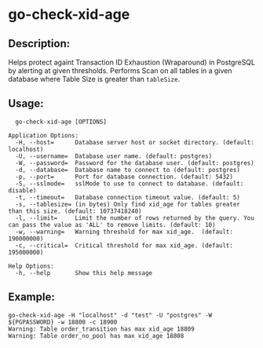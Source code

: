 # go-check-xid-age

## Description:
Helps protect againt Transaction ID Exhaustion (Wraparound) in PostgreSQL by alerting at given thresholds.
Performs Scan on all tables in a given database where Table Size is greater than `tableSize`.


## Usage:
```
  go-check-xid-age [OPTIONS]

Application Options:
  -H, --host=      Database server host or socket directory. (default: localhost)
  -U, --username=  Database user name. (default: postgres)
  -W, --password=  Password for the database user. (default: postgres)
  -d, --database=  Database name to connect to (default: postgres)
  -p, --port=      Port for database connection. (default: 5432)
  -S, --sslmode=   sslMode to use to connect to database. (default: disable)
  -t, --timeout=   Database connection timeout value. (default: 5)
  -s, --tablesize= (in bytes) Only find xid_age for tables greater than this size. (default: 10737418240)
  -l, --limit=     Limit the number of rows returned by the query. You can pass the value as 'ALL' to remove limits. (default: 10)
  -w, --warning=   Warning threshold for max xid_age.  (default: 190000000)
  -c, --critical=  Critical threshold for max xid_age. (default: 195000000)

Help Options:
  -h, --help       Show this help message
```


## Example: 
```
go-check-xid-age -H "localhost" -d "test" -U "postgres" -W ${PGPASSWORD} -w 18800 -c 18900
Warning: Table order_transition has max xid_age 18809
Warning: Table order_no_pool has max xid_age 18808
```

